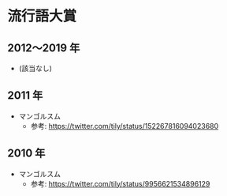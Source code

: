 # 流行語大賞

## 2012〜2019 年

* (該当なし)

## 2011 年

* マンゴルスム
    * 参考: https://twitter.com/tily/status/152267816094023680

## 2010 年

* マンゴルスム
    * 参考: https://twitter.com/tily/status/9956621534896129
